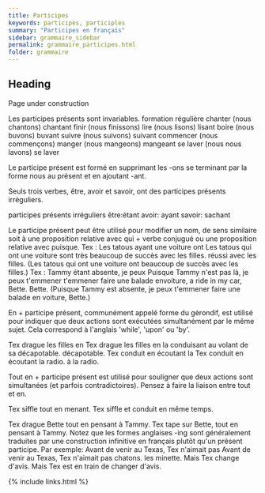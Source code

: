 ```yaml
---
title: Participes
keywords: participes, participles
summary: "Participes en français"
sidebar: grammaire_sidebar
permalink: grammaire_participes.html
folder: grammaire
---
```


## Heading

Page under construction

Les participes présents sont invariables.
formation régulière
chanter (nous chantons) chantant
finir (nous finissons)
lire (nous lisons) lisant
boire (nous buvons) buvant
suivre (nous suivons) suivant
commencer (nous commençons)
manger (nous mangeons) mangeant
se laver (nous nous lavons) se laver

Le participe présent est formé en supprimant les -ons se terminant par la forme nous au présent et en ajoutant -ant.

Seuls trois verbes, être, avoir et savoir, ont des participes présents irréguliers.

participes présents irréguliers
être:étant avoir: ayant savoir: sachant

Le participe présent peut être utilisé pour modifier un nom, de sens similaire soit à une proposition relative avec qui +
verbe conjugué ou une proposition relative avec puisque.
Tex : Les tatous ayant une voiture ont Les tatous qui ont une voiture sont très
beaucoup de succès avec les filles. réussi avec les filles.
(Les tatous qui ont une voiture ont
beaucoup de succès avec les filles.)
Tex : Tammy étant absente, je peux Puisque Tammy n'est pas là, je peux t'emmener
t'emmener faire une balade envoiture, a ride in my car, Bette.
Bette.
(Puisque Tammy est absente, je peux
t'emmener faire une balade en voiture,
Bette.)


En + participe présent, communément appelé forme du gérondif, est utilisé pour indiquer que deux actions sont exécutées simultanément par le même sujet. Cela correspond à l'anglais 'while', 'upon' ou 'by'.

Tex drague les filles en Tex drague les filles en la conduisant au volant de sa décapotable. décapotable.
Tex conduit en écoutant la Tex conduit en écoutant la radio. à la radio.



Tout en + participe présent est utilisé pour souligner que deux actions sont simultanées (et parfois contradictoires). Pensez à faire la liaison entre tout et en.

Tex siffle tout en menant. Tex siffle et conduit en même temps.

Tex drague Bette tout en pensant à Tammy. Tex tape sur Bette, tout en pensant à Tammy.
Notez que les formes anglaises -ing sont généralement traduites par une construction infinitive en français plutôt qu'un présent
participe. Par exemple:
Avant de venir au Texas, Tex n'aimait pas Avant de venir au Texas, Tex n'aimait pas
chatons. les minette.
Mais Tex change d'avis. Mais Tex est en train de changer d'avis. 


{% include links.html %}
